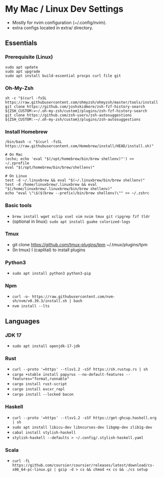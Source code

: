 # My Mac / Linux Dev Settings

* Mostly for nvim configuration (~/.config/nvim).
* extra configs located in extra/ directory.

## Essentials

### Prerequisite (Linux)
```
sudo apt update
sudo apt upgrade
sudo apt install build-essential procps curl file git
```

### Oh-My-Zsh

```
sh -c "$(curl -fsSL https://raw.githubusercontent.com/ohmyzsh/ohmyzsh/master/tools/install.sh)"
git clone https://github.com/joshskidmore/zsh-fzf-history-search ${ZSH_CUSTOM:=~/.oh-my-zsh/custom}/plugins/zsh-fzf-history-search
git clone https://github.com/zsh-users/zsh-autosuggestions ${ZSH_CUSTOM:-~/.oh-my-zsh/custom}/plugins/zsh-autosuggestions
```

### Install Homebrew
```
/bin/bash -c "$(curl -fsSL https://raw.githubusercontent.com/Homebrew/install/HEAD/install.sh)"

# On Mac
(echo; echo 'eval "$(/opt/homebrew/bin/brew shellenv)"') >> ~/.zprofile
eval "$(/opt/homebrew/bin/brew/shellenv)"

# On Linux
test -d ~/.linuxbrew && eval "$(~/.linuxbrew/bin/brew shellenv)"
test -d /home/linuxbrew/.linuxbrew && eval "$(/home/linuxbrew/.linuxbrew/bin/brew shellenv)"
echo "eval \"\$($(brew --prefix)/bin/brew shellenv)\"" >> ~/.zshrc
```

### Basic tools
* `brew install wget xclip xsel vim nvim tmux git ripgrep fzf tldr` 
* (optional in linux): `sudo apt install guake colorized-logs`

### Tmux
* git clone https://github.com/tmux-plugins/tpm ~/.tmux/plugins/tpm
* (In tmux) <prefix> I (caplital) to install plugins

### Python3
* `sudo apt install python3 python3-pip`

### Npm
* `curl -o- https://raw.githubusercontent.com/nvm-sh/nvm/v0.39.3/install.sh | bash`
* `nvm install --lts`

## Languages

### JDK 17
* `sudo apt install openjdk-17-jdk`
 
### Rust
* `curl --proto '=https' --tlsv1.2 -sSf https://sh.rustup.rs | sh`
* `cargo +stable install papyrus --no-default-features --features="format,runnable"`
* `cargo install rust-script`
* `cargo install evcxr_repl`
* `cargo install --locked bacon`

### Haskell
* `curl --proto '=https' --tlsv1.2 -sSf https://get-ghcup.haskell.org | sh`
* `sudo apt install libicu-dev libncurses-dev libgmp-dev zlib1g-dev`
* `cabal install stylish-haskell`
* `stylish-haskell --defaults > ~/.config/.stylish-haskell.yaml`

### Scala
* `curl -fL https://github.com/coursier/coursier/releases/latest/download/cs-x86_64-pc-linux.gz | gzip -d > cs && chmod +x cs && ./cs setup`

